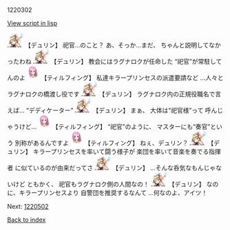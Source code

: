 1220302

[View script in lisp](../scripts/1220302.txt)

<img src="../images/units/0.png" alt="0.png" height="34"/>
【デュリン】
祀官…のこと？
あ、そっか…まだ、
ちゃんと説明してなかったわね

<img src="../images/units/0.png" alt="0.png" height="34"/>
【デュリン】
教会にはラグナロクが任命した
“祀官”が常駐してんのよ

<img src="../images/units/101411.png" alt="101411.png" height="34"/>
【ティルフィング】
私達キラープリンセスの派遣要請など
…人々とラグナロクの橋渡し役です

<img src="../images/units/0.png" alt="0.png" height="34"/>
【デュリン】
ラグナロク内の正規役職名で言えば…
“デディケーター”

<img src="../images/units/0.png" alt="0.png" height="34"/>
【デュリン】
まぁ、
大体は“祀官様”って
呼んじゃうけど…

<img src="../images/units/101411.png" alt="101411.png" height="34"/>
【ティルフィング】
“祀官”のように、
マスターにも“奏官”という
別称があるんですよ

<img src="../images/units/101411.png" alt="101411.png" height="34"/>
【ティルフィング】
ねぇ、デュリン？

<img src="../images/units/0.png" alt="0.png" height="34"/>
【デュリン】
キラープリンセスを率いて闘う様子が
楽団を率いて音楽を奏でる指揮者
に似ているのが由来だってさ

<img src="../images/units/0.png" alt="0.png" height="34"/>
【デュリン】
…そんな呑気なもんじゃないけど
ともかく、
祀官もラグナロク側の人間なの！

<img src="../images/units/0.png" alt="0.png" height="34"/>
【デュリン】
なのに、キラープリンセスより
自警団を推奨するなんて
…何なのよ、アイツ！

Next: [1220502](1220502.md)

[Back to index](index.md)
